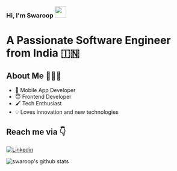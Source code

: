 ### Hi, I'm Swaroop <img src="https://raw.githubusercontent.com/iampavangandhi/iampavangandhi/master/gifs/Hi.gif" width="30px">

# A Passionate Software Engineer from India 🇮🇳 

## About Me 🤷🏻‍♂️

* 📱 Mobile App Developer
* 😇 Frontend Developer
* 🖌 Tech Enthusiast
* 💡 Loves innovation and new technologies

## 
## Reach me via 👇

[![Linkedin](https://img.shields.io/badge/LinkedIn-blue.svg?style=for-the-badge&logo=linkedin)](https://www.linkedin.com/in/swaroop-a-s-7ab296b8/)

![swaroop's github stats](https://github-readme-stats.vercel.app/api?username=swaroop325&count_private=true&show_icons=true&theme=dark)

